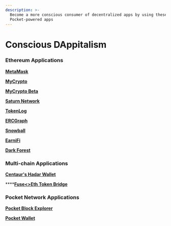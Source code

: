 ```yaml
---
description: >-
  Become a more conscious consumer of decentralized apps by using these
  Pocket-powered apps
---
```


# Conscious DAppitalism

### Ethereum Applications

****[**MetaMask**](https://bit.ly/MetaMaskDecentralized)****

****[**MyCrypto**](https://bit.ly/MyCryptoDecentralized)****

****[**MyCrypto Beta**](https://bit.ly/MyCryptoAddsSupportForPocket)****

****[**Saturn Network**](https://www.saturn.network)****

****[**TokenLog**](https://tokenlog.xyz)****

****[**ERCGraph**](https://ercgraph.live)****

****[**Snowball**](https://www.snowball.money)****

****[**EarniFi**](https://earni.fi)****

****[**Dark Forest**](https://bit.ly/DF\_POKTendpoint)****

### Multi-chain Applications

****[**Centaur's Hadar Wallet**](https://medium.com/centaur/the-hadar-multi-asset-multi-address-multi-purpose-wallet-is-now-live-d63a0500cae)****

****[**Fuse<>Eth Token Bridge**](https://bit.ly/FUSEintegratesPOCKET)

### Pocket Network Applications

[**Pocket Block Explorer**](https://bit.ly/PocketExplorer)

[**Pocket Wallet**](https://bit.ly/POKTWallet)
